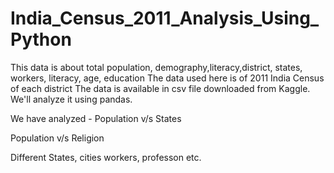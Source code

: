# India_Census_2011_Analysis_Using_Python
This data is about total population, demography,literacy,district, states, workers, literacy, age,  education The data used here is of 2011 India Census of each district The data is available in csv file downloaded from Kaggle. We'll analyze it using pandas.



We have analyzed -
Population v/s States

Population v/s Religion


Different States, cities workers, professon etc.


